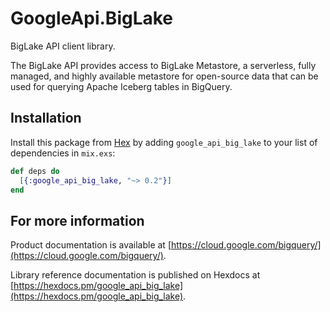 # GoogleApi.BigLake

BigLake API client library.

The BigLake API provides access to BigLake Metastore, a serverless, fully managed, and highly available metastore for open-source data that can be used for querying Apache Iceberg tables in BigQuery.

## Installation

Install this package from [Hex](https://hex.pm) by adding
`google_api_big_lake` to your list of dependencies in `mix.exs`:

```elixir
def deps do
  [{:google_api_big_lake, "~> 0.2"}]
end
```

## For more information

Product documentation is available at [https://cloud.google.com/bigquery/](https://cloud.google.com/bigquery/).

Library reference documentation is published on Hexdocs at
[https://hexdocs.pm/google_api_big_lake](https://hexdocs.pm/google_api_big_lake).
